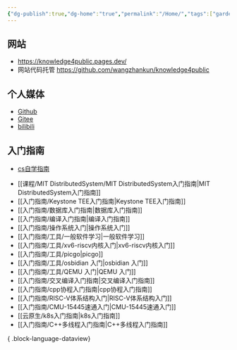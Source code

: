 ```yaml
---
{"dg-publish":true,"dg-home":"true","permalink":"/Home/","tags":["gardenEntry"],"dgPassFrontmatter":true}
---
```


## 网站

* https://knowledge4public.pages.dev/
* 网站代码托管 https://github.com/wangzhankun/knowledge4public

## 个人媒体
* [Github](https://github.com/wangzhankun)
* [Gitee](https://gitee.com/wangzhankun)
* [bilibili](https://space.bilibili.com/227393559)


## 入门指南
* [cs自学指南](https://csdiy.wiki/)
- [[课程/MIT DistributedSystem/MIT DistributedSystem入门指南\|MIT DistributedSystem入门指南]]
- [[入门指南/Keystone TEE入门指南\|Keystone TEE入门指南]]
- [[入门指南/数据库入门指南\|数据库入门指南]]
- [[入门指南/编译入门指南\|编译入门指南]]
- [[入门指南/操作系统入门\|操作系统入门]]
- [[入门指南/工具/一般软件学习\|一般软件学习]]
- [[入门指南/工具/xv6-riscv内核入门\|xv6-riscv内核入门]]
- [[入门指南/工具/picgo\|picgo]]
- [[入门指南/工具/osbidian 入门\|osbidian 入门]]
- [[入门指南/工具/QEMU 入门\|QEMU 入门]]
- [[入门指南/交叉编译入门指南\|交叉编译入门指南]]
- [[入门指南/cpp协程入门指南\|cpp协程入门指南]]
- [[入门指南/RISC-V体系结构入门\|RISC-V体系结构入门]]
- [[入门指南/CMU-15445速通入门\|CMU-15445速通入门]]
- [[云原生/k8s入门指南\|k8s入门指南]]
- [[入门指南/C++多线程入门指南\|C++多线程入门指南]]

{ .block-language-dataview}

